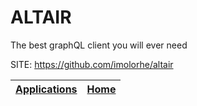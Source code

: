 # ALTAIR
 
 The best graphQL client you will ever need
 
 SITE: https://github.com/imolorhe/altair

 | [Applications](https://portable-linux-apps.github.io/apps.html) | [Home](https://portable-linux-apps.github.io)
 | --- | --- |
